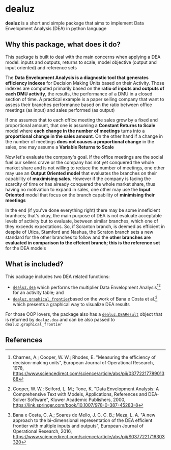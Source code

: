 # dealuz

**dealuz** is a short and simple package that aims to implement Data Envelopment Analysis (DEA) in python language

## Why this package, what does it do?

This package is built to deal with the main concerns when applying a DEA model: inputs and outputs, returns to scale,
model objective (output and input oriented) and reference sets

The **Data Envelopment Analysis is a diagnostic tool that generates efficiency indexes** for Decision Making Units based
on their Activity. Those indexes are computed primarily based on the **ratio of inputs and outputs of each DMU activity**,
the results, the performance of a DMU in a closed section of time. A practical example is a paper selling company that
want to assess their branches performance based on the ratio between office meetings (as input) and sales performed (as
output)

If one assumes that to each office meeting the sales grow by a fixed and proportional amount, that one is assuming a
**Constant Returns to Scale** model where **each change in the number of meetings** turns into a **proportional change in the
sales amount**. On the other hand if a change in the number of meetings **does not causes a proportional change** in the
sales, one may assume a **Variable Returns to Scale**

Now let's evaluate the company's goal. If the office meetings are the social fuel our sellers crave or the company
has not yet conquered the whole market share and is not willing to reduce the number of meetings, one other may use
an **Output Oriented model** that evaluates the branches on their capability of **maximising sales**. However if the company
is facing the scarcity of time or has already conquered the whole market share, thus having no motivation to expand
in sales, one other may use the **Input Oriented** model that focus on the branch capability of **minimising their meetings**

In the end (if you've done everything right) there may be some inneficient branhces; that's okay, the main purpose of
DEA is not evaluate acceptable levels of activity but to evaluate, between similar branches, which one of they exceeds
expectations. So, if Scranton branch, is deemed as efficient in despite of Utica, Stamford and Nashua, the Scraton branch
sets a new standard for the other branches to follow and the **other branches are evaluated in comparison to the effcient
branch; this is the reference set** for the DEA models

## What is included?

This package includes two DEA related functions:

* [`dealuz.dea`](src/dealuz/core.py) which performs the multiplier Data Envelopment Analysis[^1][^2] for an activity table; and
* [`dealuz.graphical_frontier`](src/dealuz/core.py)based on the work of Bana e Costa et al.[^3] which presents a graphical way
to visualize DEA results

For those OOP lovers, the package also has a [`dealuz.DEAResult`](src/dealuz/definitions.py) object that is returned by `dealuz.dea`
and can be also passed to `dealuz.graphical_frontier`

## References

[^1]: Charnes, A.; Cooper, W. W.; Rhodes, E. "Measuring the efficiency of decision-making units", European Journal of Operational
Research, 1978, https://www.sciencedirect.com/science/article/abs/pii/0377221778901388
[^2]: Cooper, W. W.; Seiford, L. M.; Tone, K. "Data Envelopment Analysis: A Comprehensive Text with Models, Applications, References
and DEA-Solver Software", Kluwer Academic Publishers, 2000, https://link.springer.com/book/10.1007/978-0-387-45283-8
[^3]: Bana e Costa, C. A.; Soares de Mello, J. C. C. B.; Meza, L. A. "A new approach to the bi-dimensional representation of the DEA
efficient frontier with multiple inputs and outputs", European Journal of Operational Research, 2016,
https://www.sciencedirect.com/science/article/abs/pii/S0377221716303320
